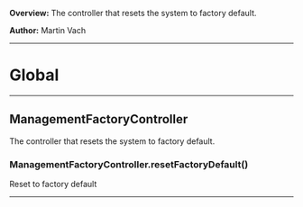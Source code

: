 **Overview:** The controller that resets the system to factory default.



**Author:** Martin Vach




* * *

# Global





* * *

## ManagementFactoryController
The controller that resets the system to factory default.

### ManagementFactoryController.resetFactoryDefault() 

Reset to factory default




* * *
